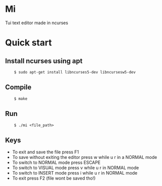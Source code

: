 # Mi
Tui text editor made in ncurses

# Quick start
## Install ncurses using apt
```console
    $ sudo apt-get install libncurses5-dev libncursesw5-dev
```
## Compile

```console
    $ make
```

## Run
```console
    $ ./mi <file_path>
```

## Keys
- To exit and save the file press F1
- To save without exiting the editor press w while u r in a NORMAL mode
- To switch to NORMAL mode press ESCAPE
- To switch to VISUAL mode press v while u r in NORMAL mode
- To switch to INSERT mode press i while u r in NORMAL mode
- To exit press F2 (file wont be saved tho!)
